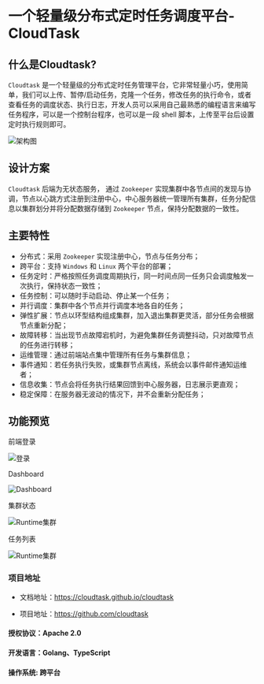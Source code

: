# 一个轻量级分布式定时任务调度平台-CloudTask

## 什么是Cloudtask?

`Cloudtask` 是一个轻量级的分布式定时任务管理平台，它非常轻量小巧，使用简单，我们可以上传、暂停/启动任务，克隆一个任务，修改任务的执行命令，或者查看任务的调度状态、执行日志，开发人员可以采用自己最熟悉的编程语言来编写任务程序，可以是一个控制台程序，也可以是一段 shell 脚本，上传至平台后设置定时执行规则即可。

![架构图](https://cloudtask.github.io/cloudtask/_media/cloudtask.png)

## 设计方案

`Cloudtask` 后端为无状态服务， 通过 `Zookeeper` 实现集群中各节点间的发现与协调，节点以心跳方式注册到注册中心，中心服务器统一管理所有集群，任务分配信息以集群划分并将分配数据存储到 `Zookeeper` 节点，保持分配数据的一致性。

## 主要特性   

- 分布式：采用 `Zookeeper` 实现注册中心，节点与任务分布；
- 跨平台：支持 `Windows` 和 `Linux` 两个平台的部署；
- 任务定时：严格按照任务调度周期执行，同一时间点同一任务只会调度触发一次执行，保持状态一致性；
- 任务控制：可以随时手动启动、停止某一个任务；
- 并行调度：集群中各个节点并行调度本地各自的任务；
- 弹性扩展：节点以环型结构组成集群，加入退出集群更灵活，部分任务会根据节点重新分配；
- 故障转移：当出现节点故障宕机时，为避免集群任务调整抖动，只对故障节点的任务进行转移；
- 运维管理：通过前端站点集中管理所有任务与集群信息；
- 事件通知：若任务执行失败，或集群节点离线，系统会以事件邮件通知运维者；
- 信息收集：节点会将任务执行结果回馈到中心服务器，日志展示更直观；
- 稳定保障：在服务器无波动的情况下，并不会重新分配任务；

## 功能预览

前端登录

![登录](https://cloudtask.github.io/cloudtask/_media/login.png)

Dashboard

![Dashboard](https://cloudtask.github.io/cloudtask/_media/dashboard.png)

集群状态

![Runtime集群](https://cloudtask.github.io/cloudtask/_media/runtime_states.png)

任务列表

![Runtime集群](https://cloudtask.github.io/cloudtask/_media/tasks_list.png)

### 项目地址

- 文档地址：https://cloudtask.github.io/cloudtask   

- 项目地址：https://github.com/cloudtask

#### 授权协议：Apache 2.0  
#### 开发语言：Golang、TypeScript   
#### 操作系统: 跨平台
